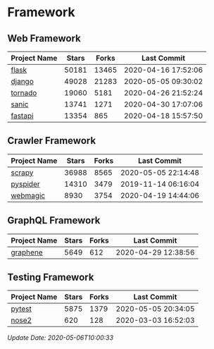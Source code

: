 # Framework

## Web Framework

| Project Name | Stars | Forks | Last Commit |
| ------------ | ----- | ----- | ----------- |
| [flask](https://github.com/pallets/flask) | 50181 | 13465 | 2020-04-16 17:52:06 |
| [django](https://github.com/django/django) | 49028 | 21283 | 2020-05-05 09:30:02 |
| [tornado](https://github.com/tornadoweb/tornado) | 19060 | 5181 | 2020-04-26 21:52:24 |
| [sanic](https://github.com/huge-success/sanic) | 13741 | 1271 | 2020-04-30 17:07:06 |
| [fastapi](https://github.com/tiangolo/fastapi) | 13354 | 865 | 2020-04-18 15:57:50 |

## Crawler Framework

| Project Name | Stars | Forks | Last Commit |
| ------------ | ----- | ----- | ----------- |
| [scrapy](https://github.com/scrapy/scrapy) | 36988 | 8565 | 2020-05-05 22:14:48 |
| [pyspider](https://github.com/binux/pyspider) | 14310 | 3479 | 2019-11-14 06:16:04 |
| [webmagic](https://github.com/code4craft/webmagic) | 8930 | 3754 | 2020-04-19 14:44:06 |

## GraphQL Framework

| Project Name | Stars | Forks | Last Commit |
| ------------ | ----- | ----- | ----------- |
| [graphene](https://github.com/graphql-python/graphene) | 5649 | 612 | 2020-04-29 12:38:56 |

## Testing Framework

| Project Name | Stars | Forks | Last Commit |
| ------------ | ----- | ----- | ----------- |
| [pytest](https://github.com/pytest-dev/pytest) | 5875 | 1379 | 2020-05-05 20:34:05 |
| [nose2](https://github.com/nose-devs/nose2) | 620 | 128 | 2020-03-03 16:52:03 |

*Update Date: 2020-05-06T10:00:33*